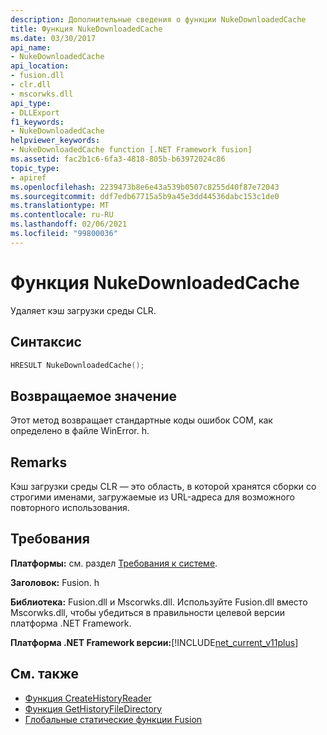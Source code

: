 ```yaml
---
description: Дополнительные сведения о функции NukeDownloadedCache
title: Функция NukeDownloadedCache
ms.date: 03/30/2017
api_name:
- NukeDownloadedCache
api_location:
- fusion.dll
- clr.dll
- mscorwks.dll
api_type:
- DLLExport
f1_keywords:
- NukeDownloadedCache
helpviewer_keywords:
- NukeDownloadedCache function [.NET Framework fusion]
ms.assetid: fac2b1c6-6fa3-4818-805b-b63972024c86
topic_type:
- apiref
ms.openlocfilehash: 2239473b8e6e43a539b0507c8255d40f87e72043
ms.sourcegitcommit: ddf7edb67715a5b9a45e3dd44536dabc153c1de0
ms.translationtype: MT
ms.contentlocale: ru-RU
ms.lasthandoff: 02/06/2021
ms.locfileid: "99800036"
---
```

# <a name="nukedownloadedcache-function"></a>Функция NukeDownloadedCache

Удаляет кэш загрузки среды CLR.  
  
## <a name="syntax"></a>Синтаксис  
  
```cpp  
HRESULT NukeDownloadedCache();  
```  
  
## <a name="return-value"></a>Возвращаемое значение  

 Этот метод возвращает стандартные коды ошибок COM, как определено в файле WinError. h.  
  
## <a name="remarks"></a>Remarks  

 Кэш загрузки среды CLR — это область, в которой хранятся сборки со строгими именами, загружаемые из URL-адреса для возможного повторного использования.  
  
## <a name="requirements"></a>Требования  

 **Платформы:** см. раздел [Требования к системе](../../get-started/system-requirements.md).  
  
 **Заголовок:** Fusion. h  
  
 **Библиотека:** Fusion.dll и Mscorwks.dll. Используйте Fusion.dll вместо Mscorwks.dll, чтобы убедиться в правильности целевой версии платформа .NET Framework.  
  
 **Платформа .NET Framework версии:**[!INCLUDE[net_current_v11plus](../../../../includes/net-current-v11plus-md.md)]  
  
## <a name="see-also"></a>См. также

- [Функция CreateHistoryReader](createhistoryreader-function.md)
- [Функция GetHistoryFileDirectory](gethistoryfiledirectory-function.md)
- [Глобальные статические функции Fusion](fusion-global-static-functions.md)
